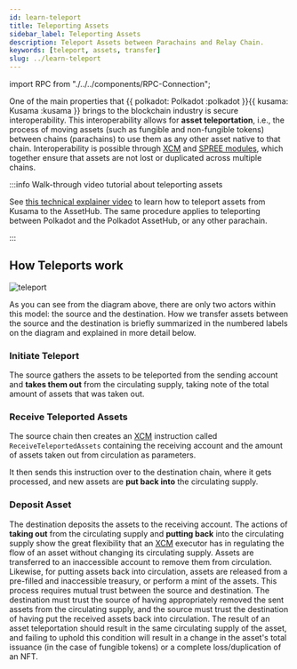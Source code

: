 ```yaml
---
id: learn-teleport
title: Teleporting Assets
sidebar_label: Teleporting Assets
description: Teleport Assets between Parachains and Relay Chain.
keywords: [teleport, assets, transfer]
slug: ../learn-teleport
---
```


import RPC from "./../../components/RPC-Connection";

One of the main properties that {{ polkadot: Polkadot :polkadot }}{{ kusama: Kusama :kusama }}
brings to the blockchain industry is secure interoperability. This interoperability allows for
**asset teleportation**, i.e., the process of moving assets (such as fungible and non-fungible
tokens) between chains (parachains) to use them as any other asset native to that chain.
Interoperability is possible through [XCM](learn-xcm.md) and [SPREE modules](learn-spree.md), which
together ensure that assets are not lost or duplicated across multiple chains.

:::info Walk-through video tutorial about teleporting assets

See [this technical explainer video](https://youtu.be/3tE9ouub5Tg) to learn how to teleport assets
from Kusama to the AssetHub. The same procedure applies to teleporting between Polkadot and the
Polkadot AssetHub, or any other parachain.

:::

## How Teleports work

![teleport](../assets/asset-hub/teleport-asset.png)

As you can see from the diagram above, there are only two actors within this model: the source and
the destination. How we transfer assets between the source and the destination is briefly summarized
in the numbered labels on the diagram and explained in more detail below.

### Initiate Teleport

The source gathers the assets to be teleported from the sending account and **takes them out** from
the circulating supply, taking note of the total amount of assets that was taken out.

### Receive Teleported Assets

The source chain then creates an [XCM](learn-xcm.md) instruction called `ReceiveTeleportedAssets`
containing the receiving account and the amount of assets taken out from circulation as parameters.

It then sends this instruction over to the destination chain, where it gets processed, and new
assets are **put back into** the circulating supply.

### Deposit Asset

The destination deposits the assets to the receiving account. The actions of **taking out** from the
circulating supply and **putting back** into the circulating supply show the great flexibility that
an [XCM](learn-xcm.md) executor has in regulating the flow of an asset without changing its
circulating supply. Assets are transferred to an inaccessible account to remove them from
circulation. Likewise, for putting assets back into circulation, assets are released from a
pre-filled and inaccessible treasury, or perform a mint of the assets. This process requires mutual
trust between the source and destination. The destination must trust the source of having
appropriately removed the sent assets from the circulating supply, and the source must trust the
destination of having put the received assets back into circulation. The result of an asset
teleportation should result in the same circulating supply of the asset, and failing to uphold this
condition will result in a change in the asset's total issuance (in the case of fungible tokens) or
a complete loss/duplication of an NFT.
